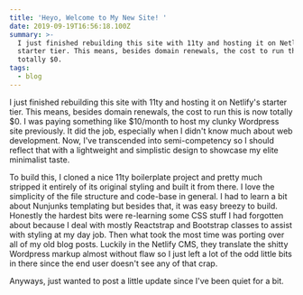 ```yaml
---
title: 'Heyo, Welcome to My New Site! '
date: 2019-09-19T16:56:18.100Z
summary: >-
  I just finished rebuilding this site with 11ty and hosting it on Netlify's
  starter tier. This means, besides domain renewals, the cost to run this is now
  totally $0.
tags:
  - blog
---
```

I just finished rebuilding this site with 11ty and hosting it on Netlify's starter tier. This means, besides domain renewals, the cost to run this is now totally $0. I was paying something like $10/month to host my clunky Wordpress site previously. It did the job, especially when I didn't know much about web development. Now, I've transcended into semi-competency so I should reflect that with a lightweight and simplistic design to showcase my elite minimalist taste.

To build this, I cloned a nice 11ty boilerplate project and pretty much stripped it entirely of its original styling and built it from there. I love the simplicity of the file structure and code-base in general. I had to learn a bit about Nunjunks templating but besides that, it was easy breezy to build. Honestly the hardest bits were re-learning some CSS stuff I had forgotten about because I deal with mostly Reactstrap and Bootstrap classes to assist with styling at my day job. Then what took the most time was porting over all of my old blog posts. Luckily in the Netlify CMS, they translate the shitty Wordpress markup almost without flaw so I just left a lot of the odd little bits in there since the end user doesn't see any of that crap. 

Anyways, just wanted to post a little update since I've been quiet for a bit. 
